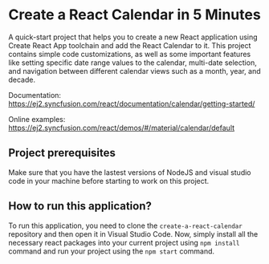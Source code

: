 # Create a React Calendar in 5 Minutes

A quick-start project that helps you to create a new React application using Create React App toolchain and add the React Calendar to it. This project contains simple code customizations, as well as some important features like setting specific date range values to the calendar, multi-date selection, and navigation between different calendar views such as a month, year, and decade.

Documentation: https://ej2.syncfusion.com/react/documentation/calendar/getting-started/

Online examples: https://ej2.syncfusion.com/react/demos/#/material/calendar/default

## Project prerequisites

Make sure that you have the lastest versions of NodeJS and visual studio code in your machine before starting to work on this project.

## How to run this application?

To run this application, you need to clone the `create-a-react-calendar` repository and then open it in Visual Studio Code. Now, simply install all the necessary react packages into your current project using `npm install` command and run your project using the `npm start` command.

